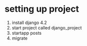 # setting up project
1. install django 4.2
2. start project called django_project
3. startapp posts
4. migrate